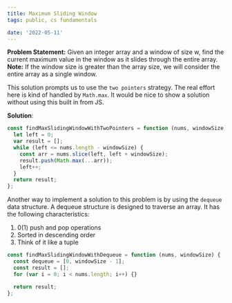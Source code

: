 ```yaml
---
title: Maximum Sliding Window
tags: public, cs fundamentals

date: '2022-05-11'
---
```


**Problem Statement:** Given an integer array and a window of size w, find the current maximum value in the window as it slides through the entire array.
**Note:** If the window size is greater than the array size, we will consider the entire array as a single window.

This solution prompts us to use the `two pointers` strategy. The real effort here is kind of handled by `Math.max`. It would be nice to show a solution without using this built in from JS.

**Solution**:

```javascript
const findMaxSlidingWindowWithTwoPointers = function (nums, windowSize) {
  let left = 0;
  var result = [];
  while (left <= nums.length - windowSize) {
    const arr = nums.slice(left, left + windowSize);
    result.push(Math.max(...arr));
    left++;
  }
  return result;
};
```

Another way to implement a solution to this problem is by using the `dequeue` data structure. A dequeue structure is designed to traverse an array. It has the following characteristics:

1. 0(1) push and pop operations
2. Sorted in descending order
3. Think of it like a tuple

```javascript
const findMaxSlidingWindowWithDequeue = function (nums, windowSize) {
  const dequeue = [0, windowSize - 1];
  const result = [];
  for (var i = 0; i < nums.length; i++) {}

  return result;
};
```
